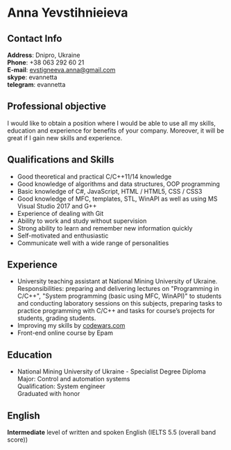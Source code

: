 # Anna Yevstihnieieva
## Contact Info
**Address**: Dnipro, Ukraine</br>
**Phone**: +38 063 292 60 21</br>
**E-mail**: evstigneeva.anna@gmail.com</br>
**skype**: evannetta</br>
**telegram**: evannetta</br>
## Professional objective
I would like to obtain a position where I would be able to use all my skills, education and experience for
benefits of your company. Moreover, it will be great if I gain new skills and experience.
## Qualifications and Skills
  * Good theoretical and practical C/C++11/14 knowledge
  * Good knowledge of algorithms and data structures, OOP programming 
  * Basic knowledge of C#, JavaScript, HTML / HTML5, CSS / CSS3
  * Good knowledge of MFC, templates, STL, WinAPI  as well as using MS Visual Studio 2017 and G++
  * Experience of dealing with Git
  * Ability to work and study without supervision
  * Strong ability to learn and remember new information quickly
  * Self-motivated and enthusiastic
  * Communicate well with a wide range of personalities
## Experience
  * University teaching assistant at National Mining University of Ukraine.
      Responsibilities: preparing and delivering lectures on "Programming in C/C++",
      "System programming (basic using MFC, WinAPI)" to students and
      conducting laboratory sessions on this subjects, preparing tasks to practice
      programming with C/C++ and tasks for course’s projects for students, grading students.
  * Improving my skills by [codewars.com](https://www.codewars.com/users/evannetta) 
  * Front-end online course by Epam
## Education
  * National Mining University of Ukraine - Specialist Degree Diploma </br>
      Major: Control and automation systems</br>
      Qualification: System engineer</br>
      Graduated with honor
## English
  **Intermediate** level of written and spoken English (IELTS 5.5 (overall band score))
